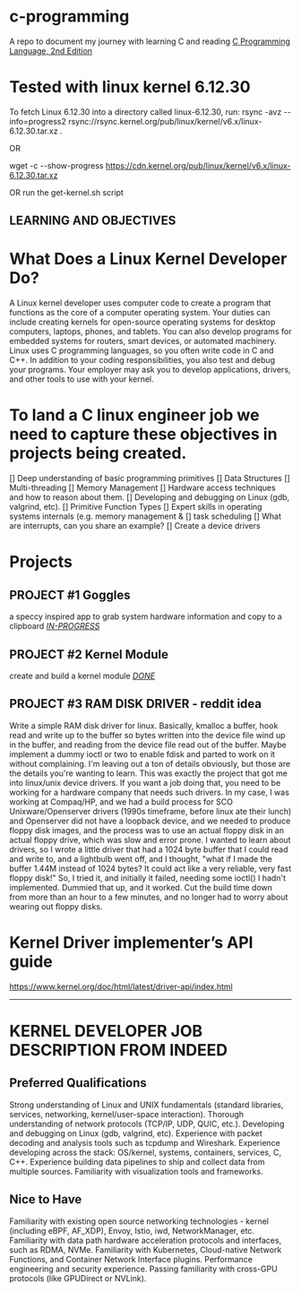 # c-programming
A repo to document my journey with learning C and reading [C Programming Language, 2nd Edition](docs/pdf/the-C-programming-language-2nd-edition.pdf)

# Tested with linux kernel 6.12.30
To fetch Linux 6.12.30 into a directory called linux-6.12.30, run:
rsync -avz --info=progress2 rsync://rsync.kernel.org/pub/linux/kernel/v6.x/linux-6.12.30.tar.xz . 

OR 

wget -c --show-progress https://cdn.kernel.org/pub/linux/kernel/v6.x/linux-6.12.30.tar.xz 

OR 
run the get-kernel.sh script 

## LEARNING AND OBJECTIVES 

# What Does a Linux Kernel Developer Do?
A Linux kernel developer uses computer code to create a program
 that functions as the core of a computer operating system. Your duties 
can include creating kernels for open-source operating systems for 
desktop computers, laptops, phones, and tablets. You can also develop 
programs for embedded systems for routers, smart devices, or automated 
machinery. Linux uses C programming languages, so you often write code 
in C and C++. In addition to your coding responsibilities, you also test
 and debug your programs. Your employer may ask you to develop 
applications, drivers, and other tools to use with your kernel.


# To land a C linux engineer job we need to capture these objectives in projects being created. 
[] Deep understanding of basic programming primitives 
[] Data Structures
[] Multi-threading 
[] Memory Management
[] Hardware access techniques and how to reason about them.
[] Developing and debugging on Linux (gdb, valgrind, etc).
[] Primitive Function Types 
[] Expert skills in operating systems internals (e.g. memory management & 
[] task scheduling
[] What are interrupts, can you share an example? 
[] Create a device drivers

# Projects 

## PROJECT #1 Goggles
a speccy inspired app to grab system hardware information
and copy to a clipboard  [*IN-PROGRESS*](https://github.com/tedleyem/c-programming/tree/main/apps/goggles)

## PROJECT #2 Kernel Module 
create and build a kernel module [*DONE*](https://github.com/tedleyem/kernel-hello-module)

## PROJECT #3 RAM DISK DRIVER - reddit idea
Write a simple RAM disk driver for linux. Basically, kmalloc a buffer, hook read and write up to the buffer so bytes written into the device file wind up in the buffer, and reading from the device file read out of the buffer. Maybe implement a dummy ioctl or two to enable fdisk and parted to work on it without complaining. I'm leaving out a ton of details obviously, but those are the details you're wanting to learn. This was exactly the project that got me into linux/unix device drivers. If you want a job doing that, you need to be working for a hardware company that needs such drivers. In my case, I was working at Compaq/HP, and we had a build process for SCO Unixware/Openserver drivers (1990s timeframe, before linux ate their lunch) and Openserver did not have a loopback device, and we needed to produce floppy disk images, and the process was to use an actual floppy disk in an actual floppy drive, which was slow and error prone. I wanted to learn about drivers, so I wrote a little driver that had a 1024 byte buffer that I could read and write to, and a lightbulb went off, and I thought, "what if I made the buffer 1.44M instead of 1024 bytes? It could act like a very reliable, very fast floppy disk!" So, I tried it, and initially it failed, needing some ioctl() I hadn't implemented. Dummied that up, and it worked. Cut the build time down from more than an hour to a few minutes, and no longer had to worry about wearing out floppy disks. 


# Kernel Driver implementer’s API guide
https://www.kernel.org/doc/html/latest/driver-api/index.html 

---
# KERNEL DEVELOPER JOB DESCRIPTION FROM INDEED 
## Preferred Qualifications
Strong understanding of Linux and UNIX fundamentals (standard libraries, services, networking, kernel/user-space interaction).
Thorough understanding of network protocols (TCP/IP, UDP, QUIC, etc.).
Developing and debugging on Linux (gdb, valgrind, etc).
Experience with packet decoding and analysis tools such as tcpdump and Wireshark.
Experience developing across the stack: OS/kernel, systems, containers, services, C, C++.
Experience building data pipelines to ship and collect data from multiple sources.
Familiarity with visualization tools and frameworks.


## Nice to Have
Familiarity with existing open source networking technologies - kernel (including eBPF, AF_XDP), Envoy, Istio, iwd, NetworkManager, etc.
Familiarity with data path hardware acceleration protocols and interfaces, such as RDMA, NVMe.
Familiarity with Kubernetes, Cloud-native Network Functions, and Container Network Interface plugins.
Performance engineering and security experience.
Passing familiarity with cross-GPU protocols (like GPUDirect or NVLink).


